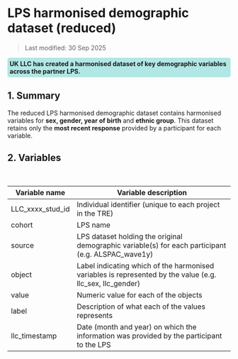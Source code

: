 # LPS harmonised demographic dataset (reduced)
>Last modified: 30 Sep 2025
<div style="background-color: rgba(0, 178, 169, 0.3); padding: 5px; border-radius: 5px;"><strong>UK LLC has created a harmonised dataset of key demographic variables across the partner LPS.</strong></div>  

## 1. Summary
The reduced LPS harmonised demographic dataset contains harmonised variables for **sex, gender, year of birth** and **ethnic group**. This dataset retains only the **most recent response** provided by a participant for each variable.  

## 2. Variables
<br>

| Variable name | Variable description |  
|---|---|
| LLC_xxxx_stud_id | Individual identifier (unique to each project in the TRE) |
| cohort | LPS name |
| source | LPS dataset holding the original demographic variable(s) for each participant (e.g. ALSPAC_wave1y) |
| object | Label indicating which of the harmonised variables is represented by the value (e.g. llc_sex, llc_gender) |
| value | Numeric value for each of the objects |
| label | Description of what each of the values represents |  
| llc_timestamp | Date (month and year) on which the information was provided by the participant to the LPS |  

